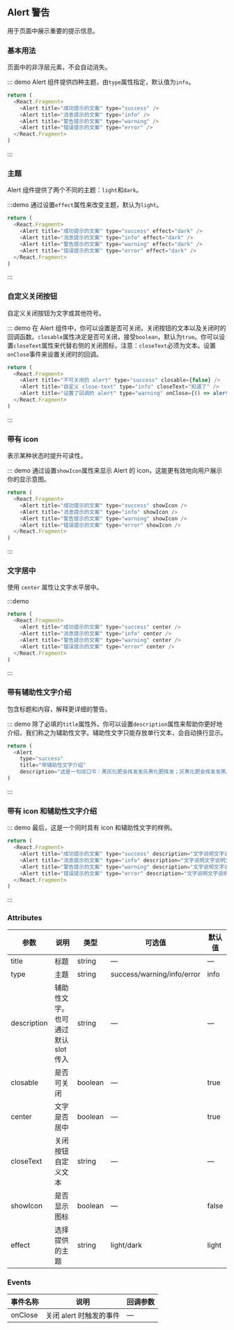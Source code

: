 ## Alert 警告

用于页面中展示重要的提示信息。

### 基本用法

页面中的非浮层元素，不会自动消失。

::: demo Alert 组件提供四种主题，由`type`属性指定，默认值为`info`。

```js
return (
  <React.Fragment>
    <Alert title="成功提示的文案" type="success" />
    <Alert title="消息提示的文案" type="info" />
    <Alert title="警告提示的文案" type="warning" />
    <Alert title="错误提示的文案" type="error" />
  </React.Fragment>
)
```

:::

### 主题

Alert 组件提供了两个不同的主题：`light`和`dark`。

:::demo 通过设置`effect`属性来改变主题，默认为`light`。

```js
return (
  <React.Fragment>
    <Alert title="成功提示的文案" type="success" effect="dark" />
    <Alert title="消息提示的文案" type="info" effect="dark" />
    <Alert title="警告提示的文案" type="warning" effect="dark" />
    <Alert title="错误提示的文案" type="error" effect="dark" />
  </React.Fragment>
)
```

:::

### 自定义关闭按钮

自定义关闭按钮为文字或其他符号。

::: demo 在 Alert 组件中，你可以设置是否可关闭，关闭按钮的文本以及关闭时的回调函数。`closable`属性决定是否可关闭，接受`boolean`，默认为`true`。你可以设置`closeText`属性来代替右侧的关闭图标，注意：`closeText`必须为文本。设置`onClose`事件来设置关闭时的回调。

```js
return (
  <React.Fragment>
    <Alert title="不可关闭的 alert" type="success" closable={false} />
    <Alert title="自定义 close-text" type="info" closeText="知道了" />
    <Alert title="设置了回调的 alert" type="warning" onClose={() => alert('Hello World!')}/>
  </React.Fragment>
)
```

:::

### 带有 icon

表示某种状态时提升可读性。

::: demo 通过设置`showIcon`属性来显示 Alert 的 icon，这能更有效地向用户展示你的显示意图。

```js
return (
  <React.Fragment>
    <Alert title="成功提示的文案" type="success" showIcon />
    <Alert title="消息提示的文案" type="info" showIcon />
    <Alert title="警告提示的文案" type="warning" showIcon />
    <Alert title="错误提示的文案" type="error" showIcon />
  </React.Fragment>
)
```

:::

### 文字居中

使用 `center` 属性让文字水平居中。

:::demo

```js
return (
  <React.Fragment>
    <Alert title="成功提示的文案" type="success" center />
    <Alert title="消息提示的文案" type="info" center />
    <Alert title="警告提示的文案" type="warning" center />
    <Alert title="错误提示的文案" type="error" center />
  </React.Fragment>
)
```

:::

### 带有辅助性文字介绍

包含标题和内容，解释更详细的警告。

::: demo 除了必填的`title`属性外，你可以设置`description`属性来帮助你更好地介绍，我们称之为辅助性文字。辅助性文字只能存放单行文本，会自动换行显示。

```js
return (
  <Alert
    type="success"
    title="带辅助性文字介绍"
    description="这是一句绕口令：黑灰化肥会挥发发灰黑化肥挥发；灰黑化肥会挥发发黑灰化肥发挥。 黑灰化肥会挥发发灰黑化肥黑灰挥发化为灰……" />
)
```

:::

### 带有 icon 和辅助性文字介绍

::: demo 最后，这是一个同时具有 icon 和辅助性文字的样例。

```js
return (
  <React.Fragment>
    <Alert title="成功提示的文案" type="success" description="文字说明文字说明文字说明文字说明文字说明文字说明"  showIcon />
    <Alert title="消息提示的文案" type="info" description="文字说明文字说明文字说明文字说明文字说明文字说明" showIcon />
    <Alert title="警告提示的文案" type="warning" description="文字说明文字说明文字说明文字说明文字说明文字说明" showIcon />
    <Alert title="错误提示的文案" type="error" description="文字说明文字说明文字说明文字说明文字说明文字说明" showIcon />
  </React.Fragment>
)
```

:::

### Attributes

| 参数      | 说明          | 类型      | 可选值                           | 默认值  |
|---------- |-------------- |---------- |--------------------------------  |-------- |
| title     | 标题           | string | — | — |
| type | 主题 | string | success/warning/info/error | info |
| description | 辅助性文字。也可通过默认 slot 传入 | string | — | — |
| closable | 是否可关闭 | boolean | — | true |
| center | 文字是否居中 | boolean | — | true |
| closeText | 关闭按钮自定义文本 | string | — | — |
| showIcon | 是否显示图标 | boolean | — | false |
| effect | 选择提供的主题 | string | light/dark | light |

### Events

| 事件名称 | 说明                    | 回调参数 |
| -------- | ----------------------- | -------- |
| onClose  | 关闭 alert 时触发的事件 | —        |
